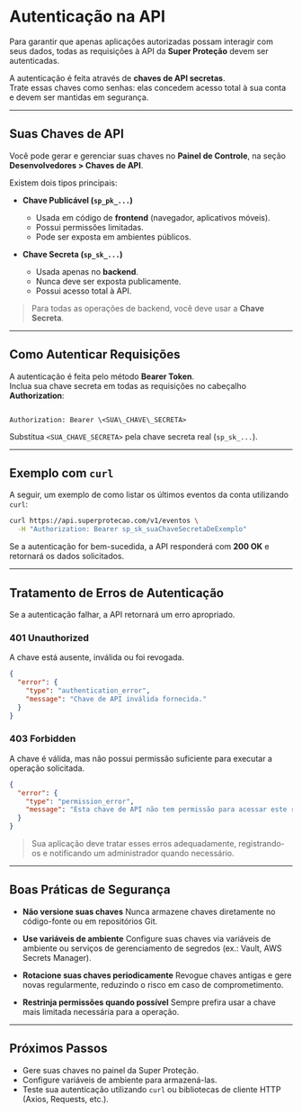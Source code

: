 # Autenticação na API

Para garantir que apenas aplicações autorizadas possam interagir com seus dados, todas as requisições à API da **Super Proteção** devem ser autenticadas.  

A autenticação é feita através de **chaves de API secretas**.  
Trate essas chaves como senhas: elas concedem acesso total à sua conta e devem ser mantidas em segurança.

---

## Suas Chaves de API

Você pode gerar e gerenciar suas chaves no **Painel de Controle**, na seção **Desenvolvedores > Chaves de API**.  

Existem dois tipos principais:

- **Chave Publicável (`sp_pk_...`)**  
  - Usada em código de **frontend** (navegador, aplicativos móveis).  
  - Possui permissões limitadas.  
  - Pode ser exposta em ambientes públicos.  

- **Chave Secreta (`sp_sk_...`)**  
  - Usada apenas no **backend**.  
  - Nunca deve ser exposta publicamente.  
  - Possui acesso total à API.  

> Para todas as operações de backend, você deve usar a **Chave Secreta**.

---

## Como Autenticar Requisições

A autenticação é feita pelo método **Bearer Token**.  
Inclua sua chave secreta em todas as requisições no cabeçalho **Authorization**:

```

Authorization: Bearer \<SUA\_CHAVE\_SECRETA>

````

Substitua `<SUA_CHAVE_SECRETA>` pela chave secreta real (`sp_sk_...`).  

---

## Exemplo com `curl`

A seguir, um exemplo de como listar os últimos eventos da conta utilizando `curl`:

```bash
curl https://api.superprotecao.com/v1/eventos \
  -H "Authorization: Bearer sp_sk_suaChaveSecretaDeExemplo"
````

Se a autenticação for bem-sucedida, a API responderá com **200 OK** e retornará os dados solicitados.

---

## Tratamento de Erros de Autenticação

Se a autenticação falhar, a API retornará um erro apropriado.

### 401 Unauthorized

A chave está ausente, inválida ou foi revogada.

```json
{
  "error": {
    "type": "authentication_error",
    "message": "Chave de API inválida fornecida."
  }
}
```

### 403 Forbidden

A chave é válida, mas não possui permissão suficiente para executar a operação solicitada.

```json
{
  "error": {
    "type": "permission_error",
    "message": "Esta chave de API não tem permissão para acessar este recurso."
  }
}
```

> Sua aplicação deve tratar esses erros adequadamente, registrando-os e notificando um administrador quando necessário.

---

## Boas Práticas de Segurança

* **Não versione suas chaves**
  Nunca armazene chaves diretamente no código-fonte ou em repositórios Git.

* **Use variáveis de ambiente**
  Configure suas chaves via variáveis de ambiente ou serviços de gerenciamento de segredos (ex.: Vault, AWS Secrets Manager).

* **Rotacione suas chaves periodicamente**
  Revogue chaves antigas e gere novas regularmente, reduzindo o risco em caso de comprometimento.

* **Restrinja permissões quando possível**
  Sempre prefira usar a chave mais limitada necessária para a operação.

---

## Próximos Passos

* Gere suas chaves no painel da Super Proteção.
* Configure variáveis de ambiente para armazená-las.
* Teste sua autenticação utilizando `curl` ou bibliotecas de cliente HTTP (Axios, Requests, etc.).
